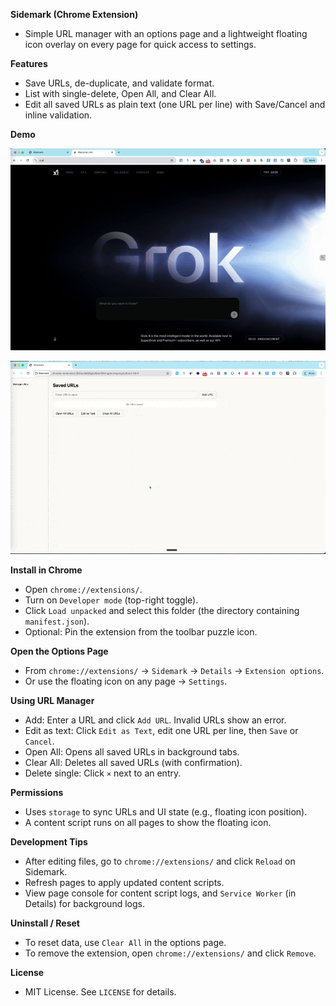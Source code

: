 **Sidemark (Chrome Extension)**

- Simple URL manager with an options page and a lightweight floating icon overlay on every page for quick access to settings.

**Features**
- Save URLs, de-duplicate, and validate format.
- List with single-delete, Open All, and Clear All.
- Edit all saved URLs as plain text (one URL per line) with Save/Cancel and inline validation.

**Demo**

![Sidemark demo](assets/demo.gif)

![Sidemark demo 2](assets/demo2.gif)

**Install in Chrome**
- Open `chrome://extensions/`.
- Turn on `Developer mode` (top-right toggle).
- Click `Load unpacked` and select this folder (the directory containing `manifest.json`).
- Optional: Pin the extension from the toolbar puzzle icon.

**Open the Options Page**
- From `chrome://extensions/` → `Sidemark` → `Details` → `Extension options`.
- Or use the floating icon on any page → `Settings`.

**Using URL Manager**
- Add: Enter a URL and click `Add URL`. Invalid URLs show an error.
- Edit as text: Click `Edit as Text`, edit one URL per line, then `Save` or `Cancel`.
- Open All: Opens all saved URLs in background tabs.
- Clear All: Deletes all saved URLs (with confirmation).
- Delete single: Click `×` next to an entry.

**Permissions**
- Uses `storage` to sync URLs and UI state (e.g., floating icon position).
- A content script runs on all pages to show the floating icon.

**Development Tips**
- After editing files, go to `chrome://extensions/` and click `Reload` on Sidemark.
- Refresh pages to apply updated content scripts.
- View page console for content script logs, and `Service Worker` (in Details) for background logs.

**Uninstall / Reset**
- To reset data, use `Clear All` in the options page.
- To remove the extension, open `chrome://extensions/` and click `Remove`.

**License**
- MIT License. See `LICENSE` for details.
